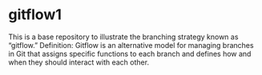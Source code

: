 # gitflow1
This is a base repository to illustrate the branching strategy known as “gitflow.”
Definition: Gitflow is an alternative model for managing branches in Git that assigns specific functions to each branch and defines how and when they should interact with each other.

